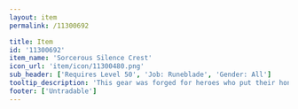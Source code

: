 ```yaml
---
layout: item
permalink: /11300692

title: Item
id: '11300692'
item_name: 'Sorcerous Silence Crest'
icon_url: 'item/icon/11300480.png'
sub_header: ['Requires Level 50', 'Job: Runeblade', 'Gender: All']
tooltip_description: 'This gear was forged for heroes who put their honor on the line and competed with their all!'
footer: ['Untradable']
---
```

